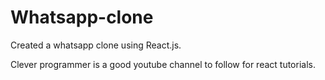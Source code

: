 # Whatsapp-clone

Created a whatsapp clone using React.js.

Clever programmer is a good youtube channel to follow for react tutorials.



